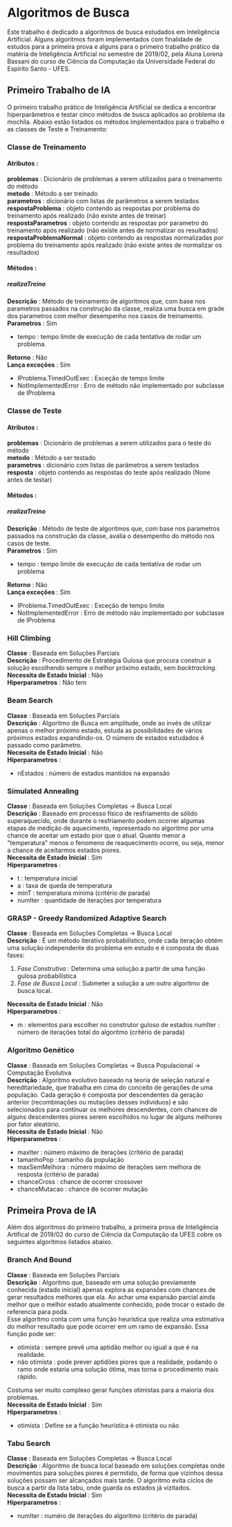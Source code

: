 # Algoritmos de Busca
Este trabalho é dedicado a algoritmos de busca estudados em Inteligência Artificial. Alguns algoritmos foram implementados com finalidade de estudos para a primeira prova e alguns para o primeiro trabalho prático da matéria de Inteligência Artificial no semestre de 2019/02, pela Aluna Lorena Bassani do curso de Ciência da Computação da Universidade Federal do Espírito Santo - UFES.

## Primeiro Trabalho de IA
O primeiro trabalho prático de Inteligência Artificial se dedica a encontrar hiperparâmetros e testar cinco métodos de busca aplicados ao problema da mochila. Abaixo estão listados os métodos implementados para o trabalho e as classes de Teste e Treinamento:

### Classe de Treinamento
#### Atributos :
**problemas**   : Dicionário de problemas a serem utilizados para o treinamento do método<br>
**metodo**      : Método a ser treinado<br>
**parametros**  : dicionário com listas de parâmetros a serem testados<br>
**respostaProblema** : objeto contendo as respostas por problema do treinamento após realizado (não existe antes de treinar)<br>
**respostaParametros** : objeto contendo as respostas por parametro do treinamento após realizado (não existe antes de normalizar os resultados)<br>
**respostaProblemaNormal** : objeto contendo as respostas normalizadas por problema do treinamento após realizado (não existe antes de normalizar os resultados)
#### Métodos :
##### realizaTreino
**Descrição** : Método de treinamento de algoritmos que, com base nos parametros passados na construção da classe, realiza uma busca em grade dos parametros com melhor
desempenho nos casos de treinamento.<br>
**Parametros** : Sim<br>
- tempo    : tempo limite de execução de cada tentativa de rodar um problema.<br>

**Retorno**    : Não<br>
**Lança exceções** : Sim<br>
- IProblema.TimedOutExec  : Exceção de tempo limite
- NotImplementedError     : Erro de método não implementado por subclasse de IProblema

### Classe de Teste
#### Atributos :
**problemas**   : Dicionário de problemas a serem utilizados para o teste do método<br>
**metodo** : Método a ser testado<br>
**parametros**  : dicionário com listas de parâmetros a serem testados<br>
**resposta**    : objeto contendo as respostas do teste após realizado (None antes de testar)

#### Métodos :
##### realizaTreino
**Descrição** : Método de teste de algoritmos que, com base nos parametros passados 
na construção da classe, avalia o desempenho do método nos casos de teste.<br>
**Parametros** : Sim<br>
- tempo    : tempo limite de execução de cada tentativa de rodar um problema

**Retorno**    : Não<br>
**Lança exceções** : Sim<br>
- IProblema.TimedOutExec  : Exceção de tempo limite
- NotImplementedError     : Erro de método não implementado por subclasse de IProblema


### Hill Climbing
**Classe** : Baseada em Soluções Parciais<br>
**Descrição** : Procedimento de Estratégia Gulosa que procura construir a solução escolhendo sempre o melhor próximo estado, sem *backtracking*.<br>
**Necessita de Estado Inicial** : Não<br>
**Hiperparametros** : Não tem

### Beam Search
**Classe** : Baseada em Soluções Parciais<br>
**Descrição** : Algoritmo de Busca em amplitude, onde ao invés de utilizar apenas o melhor próximo estado, estuda as possibilidades de vários próximos estados expandindo-os. O número de estados estudados é passado como parâmetro.<br>
**Necessita de Estado Inicial** : Não<br>
**Hiperparametros** : 
* nEstados : número de estados mantidos na expansão

### Simulated Annealing
**Classe** : Baseada em Soluções Completas -> Busca Local <br>
**Descrição** : Baseado em processo físico de resfriamento de sólido superaquecido, onde durante o resfriamento podem ocorrer algumas etapas de medição de aquecimento, representado no algoritmo por uma chance de aceitar um estado pior que o atual. Quanto menor a "temperatura" menos o fenomeno de reaquecimento ocorre, ou seja, menor a chance de aceitarmos estados piores.<br>
**Necessita de Estado Inicial** : Sim<br>
**Hiperparametros** :
* t : temperatura inicial
* a : taxa de queda de temperatura
* minT : temperatura mínima (critério de parada)
* numIter : quantidade de iterações por temperatura

### GRASP - Greedy Randomized Adaptive Search
**Classe** : Baseada em Soluções Completas -> Busca Local<br>
**Descrição** : É um método iterativo probabilístico, onde cada iteração obtém uma solução independente do problema em estudo e é composta de duas fases:
1. *Fase Construtiva* : Determina uma solução a partir de uma função gulosa probabilística
2. *Fase de Busca Local* : Submeter a solução a um outro algoritmo de busca local.

**Necessita de Estado Inicial** : Não<br>
**Hiperparametros** : 
* m : elementos para escolher no construtor guloso de estados
numIter : número de iterações total do algoritmo (critério de parada)

### Algoritmo Genético
**Classe** : Baseada em Soluções Completas -> Busca Populacional -> Computação Evolutiva<br>
**Descrição** : Algoritmo evolutivo baseado na teoria de seleção natural e hereditariedade, que trabalha em cima do conceito de gerações de uma população. Cada geração é composta por descendentes da geração anterior (recombinações ou mutações desses individuos) e são selecionados para continuar os melhores descendentes, com chances de alguns descendentes piores serem escolhidos no lugar de alguns melhores por fator aleatório.<br>
**Necessita de Estado Inicial** : Não<br>
**Hiperparametros** : 
* maxIter : número máximo de iterações (critério de parada)
* tamanhoPop : tamanho da população
* maxSemMelhora : número máximo de iterações sem melhora de resposta (critério de parada)
* chanceCross : chance de ocorrer crossover
* chanceMutacao : chance de ocorrer mutação

## Primeira Prova de IA
Além dos algoritmos do primeiro trabalho, a primeira prova de Inteligência Artifical de 2019/02 do curso de Ciência da Computação da UFES cobre os seguintes algoritmos listados abaixo.

### Branch And Bound
**Classe** : Baseada em Soluções Parciais<br>
**Descrição** : Algoritmo que, baseado em uma solução previamente conhecida (estado inicial) apenas explora as expansões com chances de gerar resultados melhores que ela. Ao achar uma expansão parcial ainda melhor que o melhor estado atualmente conhecido, pode trocar o estado de referencia para poda.<br>
Esse algoritmo conta com uma função heurística que realiza uma estimativa do melhor resultado que pode ocorrer em um ramo de expansão. Essa função pode ser:
* otimista : sempre prevê uma aptidão melhor ou igual a que é na realidade.
* não otimista : pode prever aptidões piores que a realidade, podando o ramo onde estaria uma solução ótima, mas torna o procedimento mais rápido.

Costuma ser muito complexo gerar funções otimistas para a maioria dos problemas.<br>
**Necessita de Estado Inicial** : Sim <br>
**Hiperparametros** :
* otimista : Define se a função heurística é otimista ou não


### Tabu Search
**Classe** : Baseada em Soluções Completas -> Busca Local<br>
**Descrição** : Algoritmo de busca local baseado em soluções completas onde movimentos para soluções piores é permitido, de forma que vizinhos dessa soluções possam ser alcançados mais tarde. O algoritmo evita ciclos de busca a partir da lista tabu, onde guarda os estados já vizitados.<br>
**Necessita de Estado Inicial** : Sim<br>
**Hiperparametros** : 
* numIter : numéro de iterações do algoritmo (critério de parada)

